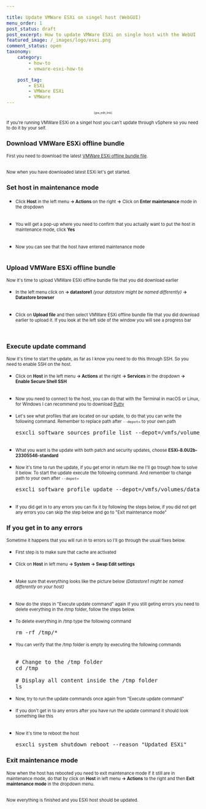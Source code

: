 ```yaml
---

title: Update VMWare ESXi on singel host (WebGUI)
menu_order: 1
post_status: draft
post_excerpt: How to update VMWare ESXi on single host with the WebUI
featured_image: /_images/logo/esxi.png
comment_status: open
taxonomy:
    category:
        - how-to
        - vmware-esxi-how-to

    post_tag:
        - ESXi
        - VMWare ESXi
        - VMWare
---
```



<p style="text-align: center;font-size: 0.5em">[giw_edit_link]</p>

<span style="font-size:0.8em;">If you're running VMWare ESXi on a singel host you can't update through vSphere so you need to do it by your self.</span>

### Download VMWare ESXi offline bundle
<span style="font-size:0.8em;">First you need to download the latest [VMWare ESXi offline bundle file](https://customerconnect.vmware.com/downloads/details?downloadGroup=ESXI80U2B&productId=1345).</span>
  <!-- wp:image {"lightbox":{"enabled":true},"id":282,"sizeSlug":"medium","linkDestination":"none"} -->
  <figure class="wp-block-image size-medium">
  <img src="https://stolpe.io/wp-content/uploads/2024/03/01_update_esxi-300x83.png" alt="" class="wp-image-282"/>
  </figure>
  <!-- /wp:image -->

<span style="font-size:0.8em;">Now when you have downloaded latest ESXi let's get started.</span>

### Set host in maintenance mode
* <span style="font-size:0.8em;">Click **Host** in the left menu **-> Actions** on the right **->** Click on **Enter maintenance** mode in the dropdown</span>
  <!-- wp:image {"lightbox":{"enabled":true},"id":293,"sizeSlug":"large","linkDestination":"none"} -->
  <figure class="wp-block-image size-large">
  <img src="https://stolpe.io/wp-content/uploads/2024/03/01_update_esxi_webgui-1024x433.png" alt="" class="wp-image-293"/>
  </figure>
  <!-- /wp:image -->

* <span style="font-size:0.8em;">You will get a pop-up where you need to confirm that you actually want to put the host in maintenance mode, click **Yes**</span>
  <!-- wp:image {"lightbox":{"enabled":true},"id":294,"sizeSlug":"medium","linkDestination":"none"} -->
  <figure class="wp-block-image size-medium">
  <img src="https://stolpe.io/wp-content/uploads/2024/03/02_update_esxi_webgui-300x151.png" alt="" class="wp-image-294"/>
  </figure>
  <!-- /wp:image -->

* <span style="font-size:0.8em;">Now you can see that the host have entered maintenance mode</span>
  <!-- wp:image {"lightbox":{"enabled":true},"id":299,"sizeSlug":"large","linkDestination":"none"} -->
  <figure class="wp-block-image size-large">
  <img src="https://stolpe.io/wp-content/uploads/2024/03/03_update_esxi_webgui-1024x316.png" alt="" class="wp-image-299"/>
  </figure>
  <!-- /wp:image -->

### Upload VMWare ESXi offline bundle
<span style="font-size:0.8em;">Now it's time to upload VMWare ESXi offline bundle file that you did download earlier</span>
* <span style="font-size:0.8em;">In the left menu click on **-> datastore1** _(your datastore might be named differently)_ **-> Datastore browser**</span>
  <!-- wp:image {"lightbox":{"enabled":true},"id":301,"sizeSlug":"medium","linkDestination":"none"} -->
  <figure class="wp-block-image size-medium">
  <img src="https://stolpe.io/wp-content/uploads/2024/03/04_update_esxi_webgui-300x189.png" alt="" class="wp-image-301"/>
  </figure>
  <!-- /wp:image -->

* <span style="font-size:0.8em;">Click on **Upload file** and then select VMWare ESXi offline bundle file that you did download earlier to upload it. If you look at the left side of the window you will see a progress bar</span>
  <!-- wp:image {"lightbox":{"enabled":true},"id":302,"sizeSlug":"large","linkDestination":"none"} -->
  <figure class="wp-block-image size-large">
  <img src="https://stolpe.io/wp-content/uploads/2024/03/05_update_esxi_webgui-1024x422.png" alt="" class="wp-image-302"/>
  </figure>
  <!-- /wp:image -->
  <!-- wp:image {"lightbox":{"enabled":true},"id":303,"sizeSlug":"large","linkDestination":"none"} -->
  <figure class="wp-block-image size-large">
  <img src="https://stolpe.io/wp-content/uploads/2024/03/06_update_esxi_webgui-1024x74.png" alt="" class="wp-image-303"/>
  </figure>
  <!-- /wp:image -->

### Execute update command
<span style="font-size:0.8em;">Now it's time to start the update, as far as I know you need to do this through SSH.
So you need to enable SSH on the host.</span>

* <span style="font-size:0.8em;">Click on **Host** in the left menu **-> Actions** at the right **-> Services** in the dropdown **-> Enable Secure Shell SSH**</span>
  <!-- wp:image {"lightbox":{"enabled":true},"id":300,"sizeSlug":"large","linkDestination":"none"} -->
  <figure class="wp-block-image size-large">
  <img src="https://stolpe.io/wp-content/uploads/2024/03/00_update_esxi_webgui-1024x433.png" alt="" class="wp-image-300"/>
  </figure>
  <!-- /wp:image -->

* <span style="font-size:0.8em;">Now you need to connect to the host, you can do that with the Terminal in macOS or Linux, for Windows I can recommend you to download [Putty](https://www.chiark.greenend.org.uk/~sgtatham/putty/latest.html)</span>
* <span style="font-size:0.8em;">Let's see what profiles that are located on our update, to do that you can write the following command. Remember to replace path after `--depot=` to your own path</span>
  <!-- wp:enlighter/codeblock {"language":"shell"} -->
  <pre class="EnlighterJSRAW" data-enlighter-language="shell" data-enlighter-theme="" data-enlighter-highlight="" data-enlighter-linenumbers="" data-enlighter-lineoffset="" data-enlighter-title="" data-enlighter-group="">
  esxcli software sources profile list --depot=/vmfs/volumes/datastore1/Update/VMware-ESXi-8.0U2b-23305546-depot.zip
  </pre>
  <!-- /wp:enlighter/codeblock -->
  <!-- wp:image {"lightbox":{"enabled":true},"id":304,"sizeSlug":"large","linkDestination":"none"} -->
  <figure class="wp-block-image size-large">
  <img src="https://stolpe.io/wp-content/uploads/2024/03/02_update_esxi-1024x125.png" alt="" class="wp-image-304"/>
  </figure>
  <!-- /wp:image -->

* <span style="font-size:0.8em;">What you want is the update with both patch and security updates, choose **ESXi-8.0U2b-23305546-standard**</span>
* <span style="font-size:0.8em;">Now it's time to run the update, if you get error in return like me I'll go trough how to solve it below. To start the update execute the following command. And remember to change path to your own after `--depot=`</span>
  <!-- wp:enlighter/codeblock {"language":"shell"} -->
  <pre class="EnlighterJSRAW" data-enlighter-language="shell" data-enlighter-theme="" data-enlighter-highlight="" data-enlighter-linenumbers="" data-enlighter-lineoffset="" data-enlighter-title="" data-enlighter-group="">
  esxcli software profile update --depot=/vmfs/volumes/datastore1/Update/VMware-ESXi-8.0U2b-23305546-depot.zip --profile=ESXi-8.0U2b-23305546-standard
  </pre>
  <!-- /wp:enlighter/codeblock -->
  <!-- wp:image {"lightbox":{"enabled":true},"id":305,"sizeSlug":"large","linkDestination":"none"} -->
  <figure class="wp-block-image size-large">
  <img src="https://stolpe.io/wp-content/uploads/2024/03/03_update_esxi-1024x89.png" alt="" class="wp-image-305"/>
  </figure>
  <!-- /wp:image -->

* <span style="font-size:0.8em;">If you did get in to any errors you can fix it by following the steps below, if you did not get any errors you can skip the step below and go to "Exit maintenance mode"</span>

### If you get in to any errors
<span style="font-size:0.8em;">Sometime it happens that you will run in to errors so I'll go through the usual fixes below.</span>

* <span style="font-size:0.8em;">First step is to make sure that cache are activated</span>
* <span style="font-size:0.8em;">Click on **Host** in left menu **-> System -> Swap Edit settings**</span>
  <!-- wp:image {"lightbox":{"enabled":true},"id":312,"sizeSlug":"large","linkDestination":"none"} -->
  <figure class="wp-block-image size-large">
  <img src="https://stolpe.io/wp-content/uploads/2024/03/07_update_esxi_webgui-1024x319.png" alt="" class="wp-image-312"/>
  </figure>
  <!-- /wp:image -->

* <span style="font-size:0.8em;">Make sure that everything looks like the picture below _(Datastore1 might be named differently on your host)_</span>
  <!-- wp:image {"lightbox":{"enabled":true},"id":313,"sizeSlug":"medium","linkDestination":"none"} -->
  <figure class="wp-block-image size-medium">
  <img src="https://stolpe.io/wp-content/uploads/2024/03/08_update_esxi_webgui-300x174.png" alt="" class="wp-image-313"/>
  </figure>
  <!-- /wp:image -->

* <span style="font-size:0.8em;">Now do the steps in "Execute update command" again</span>
<span style="font-size:0.8em;">If you still geting errors you need to delete everything in the /tmp folder, follow the steps below.</span>
* <span style="font-size:0.8em;">To delete everything in /tmp type the following command</span>
  <!-- wp:enlighter/codeblock {"language":"shell"} -->
  <pre class="EnlighterJSRAW" data-enlighter-language="shell" data-enlighter-theme="" data-enlighter-highlight="" data-enlighter-linenumbers="" data-enlighter-lineoffset="" data-enlighter-title="" data-enlighter-group="">
  rm -rf /tmp/*
  </pre>
  <!-- /wp:enlighter/codeblock -->

* <span style="font-size:0.8em;">You can verify that the /tmp folder is empty by executing the following commands</span>
  <!-- wp:enlighter/codeblock {"language":"shell"} -->
  <pre class="EnlighterJSRAW" data-enlighter-language="shell" data-enlighter-theme="" data-enlighter-highlight="" data-enlighter-linenumbers="" data-enlighter-lineoffset="" data-enlighter-title="" data-enlighter-group="">

  # Change to the /tmp folder
  cd /tmp

  # Display all content inside the /tmp folder
  ls
  </pre>
  <!-- /wp:enlighter/codeblock -->

* <span style="font-size:0.8em;">Now, try to run the update commands once again from "Execute update command"</span>
* <span style="font-size:0.8em;">If you don't get in to any errors after you have run the update command it should look something like this</span>
  <!-- wp:image {"lightbox":{"enabled":true},"id":311,"sizeSlug":"large","linkDestination":"none"} -->
  <figure class="wp-block-image size-large">
  <img src="https://stolpe.io/wp-content/uploads/2024/03/04_update_esxi-1024x658.png" alt="" class="wp-image-311"/>
  </figure>
  <!-- /wp:image -->

* <span style="font-size:0.8em;">Now it's time to reboot the host</span>
  <!-- wp:enlighter/codeblock {"language":"shell"} -->
  <pre class="EnlighterJSRAW" data-enlighter-language="shell" data-enlighter-theme="" data-enlighter-highlight="" data-enlighter-linenumbers="" data-enlighter-lineoffset="" data-enlighter-title="" data-enlighter-group="">
  esxcli system shutdown reboot --reason "Updated ESXi"
  </pre>
  <!-- /wp:enlighter/codeblock -->

### Exit maintenance mode
<span style="font-size:0.8em;">Now when the host has rebooted you need to exit maintenance mode if it still are in maintenance mode, do that by click on **Host** in left menu **-> Actions** to the right and then **Exit maintenance mode** in the dropdown menu.</span>
  <!-- wp:image {"lightbox":{"enabled":true},"id":325,"sizeSlug":"large","linkDestination":"none"} -->
  <figure class="wp-block-image size-large">
  <img src="https://stolpe.io/wp-content/uploads/2024/03/09_update_esxi_webgui-1024x385.png" alt="" class="wp-image-325"/>
  </figure>
  <!-- /wp:image -->

<span style="font-size:0.8em;">Now everything is finished and you ESXi host should be updated.</span>